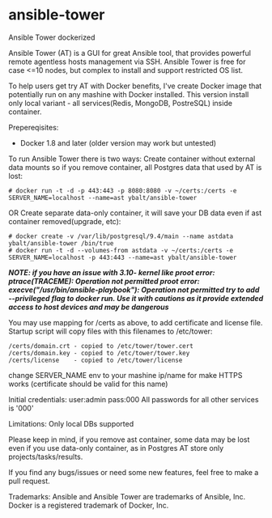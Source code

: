 # ansible-tower
Ansible Tower dockerized

Ansible Tower (AT) is a GUI for great Ansible tool, that provides powerful remote agentless hosts management via SSH. Ansible Tower is free for case <=10 nodes, but complex to install and support restricted OS list.

To help users get try AT with Docker benefits, I've create Docker image that potentially run on any mashine with Docker installed. This version install only local variant - all services(Redis, MongoDB, PostreSQL) inside container. 

Prepereqisites:
- Docker 1.8 and later (older version may work but untested)

To run Ansible Tower there is two ways:
Create container without external data mounts so if you remove container, all Postgres data that used by AT is lost:
```
# docker run -t -d -p 443:443 -p 8080:8080 -v ~/certs:/certs -e SERVER_NAME=localhost --name=ast ybalt/ansible-tower
```

OR
Create separate data-only container, it will save your DB data even if ast container removed(upgrade, etc):
```
# docker create -v /var/lib/postgresql/9.4/main --name astdata ybalt/ansible-tower /bin/true
# docker run -t -d --volumes-from astdata -v ~/certs:/certs -e SERVER_NAME=localhost -p 443:443 --name=ast ybalt/ansible-tower
```
***NOTE: if you have an issue with 3.10- kernel like 
proot error: ptrace(TRACEME): Operation not permitted
proot error: execve("/usr/bin/ansible-playbook"): Operation not permitted
try to add --privileged flag to docker run. Use it with cautions as it provide 
extended access to host devices and may be dangerous***

You may use mapping for /certs as above, to add certificate and license file. Startup script will copy files with this filenames to /etc/tower:
```
/certs/domain.crt - copied to /etc/tower/tower.cert
/certs/domain.key - copied to /etc/tower/tower.key
/certs/license    - copied to /etc/tower/license
```
change SERVER_NAME env to your mashine ip/name for make HTTPS works (certificate should be valid for this name)

Initial credentials: user:admin pass:000
All passwords for all other services is '000'

Limitations:
Only local DBs supported

Please keep in mind, if you remove ast container, some data may be lost even if you use 
data-only container, as in Postgres AT store only projects/tasks/results.


If you find any bugs/issues or need some new features, feel free to make a pull request.

Trademarks:
Ansible and Ansible Tower are trademarks of Ansible, Inc.
Docker is a registered trademark of Docker, Inc.

